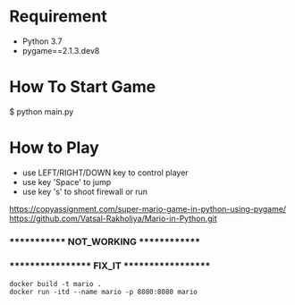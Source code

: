# Requirement
* Python 3.7
* pygame==2.1.3.dev8

# How To Start Game
$ python main.py

# How to Play
* use LEFT/RIGHT/DOWN key to control player
* use key 'Space' to jump
* use key 's' to shoot firewall or run

https://copyassignment.com/super-mario-game-in-python-using-pygame/
https://github.com/Vatsal-Rakholiya/Mario-in-Python.git

### *********** NOT_WORKING ************
### **************** FIX_IT *****************

```
docker build -t mario .
docker run -itd --name mario -p 8080:8080 mario
```

